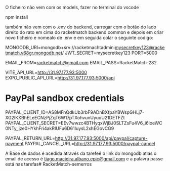 O ficheiro não vem com os models, fazer no terminal do vscode

npm install

 também não vem com o .env do backend, carregar com o botão do lado direito do rato em cima do racketmatch backend common e depois em criar novo ficheiro e nomealo de .env e em seguida colar o seguinte codigo:

MONGODB_URI=mongodb+srv://racketmachtadmin:mysecretkey123@racketmatch.v68gr.mongodb.net/
JWT_SECRET=mysecretkey123
PORT=5000

EMAIL_FROM=racketmatch@gmail.com
EMAIL_PASS=RacketMatch-282

VITE_API_URL=http://31.97.177.93:5000
EXPO_PUBLIC_API_URL=http://31.97.177.93:5000/api

# PayPal sandbox credentials
PAYPAL_CLIENT_ID=AS8MFnQdkUb3rbF9ADnBXfpaYBWspGHLj7-XG2lKXBhELeECNzPjZqT6W17pTXohvunUyuoU21DETFZt
PAYPAL_CLIENT_SECRET=EEv7wwzc4BTHyqxWjBJ0SLTZsFu4V6_i6loeWC0NTy_jze0HYkhFri4akRIUFu6D61IuysL2xhEGovCG9

PAYPAL_RETURN_URL=http://31.97.177.93:5000/api/paypal/capture-payment
PAYPAL_CANCEL_URL=http://31.97.177.93:5000/paypal-cancel



A Base de dados é acedida através da tarefeé o link do mongodb atlas
 o email de acesso é tiago.macieira.albano.epic@gmail.com
 e a palavra passe está nas tarefas#   R a c k e t M a t c h - s e m e r r o s  
 